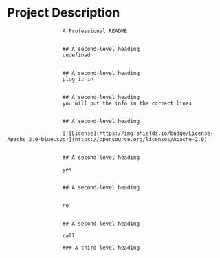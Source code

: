 # Project Description
                      A Professional README


                      ## A second-level heading
                      undefined


                      ## A second-level heading
                      plug it in
                      
                      
                      ## A second-level heading
                      you will put the info in the correct lines


                      ## A second-level heading

                      [![License](https://img.shields.io/badge/License-Apache_2.0-blue.svg)](https://opensource.org/licenses/Apache-2.0)
                      
                      
                      ## A second-level heading

                      yes
                      
                      
                      ## A second-level heading

                      
                      no
                      
                      
                      ## A second-level heading

                      call

                      ### A third-level heading
                      
                      
                      